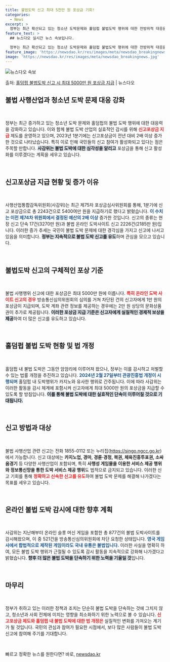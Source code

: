 ```yaml
---
title: 불법도박 신고 최대 5천만 원 포상금 기회!
categories:
  - News
excerpt: >
  정부는 최근 확산되고 있는 청소년 도박문제와 홀덤펍 불법도박 행위에 대한 전방위적 대응을 강화하고 있다. 이…
feature_text: >
  ## 뉴스다오 실시간 뉴스 속보입니다.

  정부는 최근 확산되고 있는 청소년 도박문제와 홀덤펍 불법도박 행위에 대한 전방위적 대응을 강화하고 있다. 이…
feature_image: 'https://newsdao.kr/res/images/meta/newsdao_breakingnews.jpg'
image: 'https://newsdao.kr/res/images/meta/newsdao_breakingnews.jpg'
---
```


![뉴스다오 속보](https://newsdao.kr/res/images/meta/newsdao_breakingnews.jpg)

<p>출처: <a href="https://newsdao.kr/3634" rel="dofollow">홀덤펍 불법도박 신고 시 최대 5000만 원 포상금 지급</a> | 뉴스다오</p>

<h2 data-ke-size="size26">불법 사행산업과 청소년 도박 문제 대응 강화</h2>

<p data-ke-size="size16">&nbsp;</p>

정부는 최근 증가하고 있는 청소년 도박 문제와 홀덤펍의 불법 도박 행위에 대한 대응력을 강화하고 있습니다. 이와 함께 불법 도박 산업의 실효적인 감시를 위해 <b><span style="color: #ee2323;">신고포상금 지급</span></b> 제도를 운영하고 있으며, 2023년 1분기에는 신고포상금이 전년 대비 2배 이상 증가한 것으로 나타났습니다. 특히 이로 인해 국민들의 신고 참여가 활성화되고 있다는 점은 주목할 만합니다. <b><span style="background-color: #21538527;">사감위는 불법 도박에 대한 심각성을 알리고</span></b> 포상금을 통해 신고 활성화를 이루겠다는 계획을 세우고 있습니다. 

<p data-ke-size="size16">&nbsp;</p>

<h2 data-ke-size="size26">신고포상금 지급 현황 및 증가 이유</h2>

<p data-ke-size="size16">&nbsp;</p>

사행산업통합감독위원회(사감위)는 최근 제75차 포상금심사위원회를 통해, 1분기에 신고 포상금으로 총 2243건으로 5400여만 원을 지급하기로 했다고 밝혔습니다. <b><span style="color: #1a5490;">이 수치는 이전 제74차 위원회에서 결정된 예산의 2배 이상</span></b> 증가한 것입니다. 신고의 종류는 현장 신고 단속 17건(3270만 원)과 불법 온라인 도박사이트 신고 2226건(2185만 원)입니다. 이러한 증가 추세는 국민이 불법 도박 문제에 대한 경각심을 가지고 신고에 나서고 있음을 의미합니다. <b><span style="background-color: #21538527;">정부는 지속적으로 불법 도박 신고를 유도</span></b>하며 관심을 모으고 있습니다. 

<p data-ke-size="size16">&nbsp;</p>

<h2 data-ke-size="size26">불법도박 신고의 구체적인 포상 기준</h2>

<p data-ke-size="size16">&nbsp;</p>

불법 사행행위 신고에 대한 포상금은 최대 5000만 원에 이릅니다. <b><span style="color: #ee2323;">특히 온라인 도박 사이트 신고의 경우</span></b> 방송통신심의위원회의 심의를 거쳐 차단된 건의 신고자에게 1만 원의 포상금이 지급되며, 도박 계좌 관련 정보를 제공하는 경우에는 2만 원 상당의 문화상품권이 추가로 제공됩니다. <b><span style="background-color: #21538527;">이러한 포상금 지급 기준은 신고자에게 실질적인 경제적 보상을 제공</span></b>하여 더 많은 신고를 유도하고 있습니다. 

<p data-ke-size="size16">&nbsp;</p>

<h2 data-ke-size="size26">홀덤펍 불법 도박 현황 및 법 개정</h2>

<p data-ke-size="size16">&nbsp;</p>

홀덤펍 내 불법 도박은 그동안 암암리에 이루어져 왔으나, 정부는 이를 감시하고 처벌할 수 있는 법률 개정을 추진하고 있습니다. <b><span style="color: #1a5490;">2024년 2월 27일부터 관광진흥법 개정이 시행되며</span></b> 홀덤펍 내 도박행위가 카지노와 유사한 행위로 간주됩니다. 이에 따라 사감위는 이러한 활동을 감시 체계에 포함시켜 신고자에게 최대 5000만 원의 포상금을 지급할 수 있도록 할 방침입니다. <b><span style="background-color: #21538527;">이를 통해 불법 도박에 대한 실효적인 단속이 이루어질 것으로 기대됩니다.</span></b> 

<p data-ke-size="size16">&nbsp;</p>

<h2 data-ke-size="size26">신고 방법과 대상</h2>

<p data-ke-size="size16">&nbsp;</p>

불법 사행산업 관련 신고는 전화 1855-0112 또는 누리집(https://singo.ngcc.go.kr)에서 가능합니다. 신고 대상에는 <b>카지노업, 경마, 경륜·경정, 복권, 체육진흥투표권, 소싸움경기</b> 등 다양한 사행산업이 포함되며, 특히 <b>사행성 게임물을 이용한 서비스 제공 행위와 정보통신망을 통한 도박 서비스 제공 행위</b>도 법적으로 금지되고 있습니다. 이러한 신고 기회를 통해 <b><span style="color: #ee2323;">정확하고 신속한 신고를 유도</span></b>하여 불법 도박 문제를 해결해 나가겠다는 목표를 세우고 있습니다. 

<p data-ke-size="size16">&nbsp;</p>

<h2 data-ke-size="size26">온라인 불법 도박 감시에 대한 향후 계획</h2>

<p data-ke-size="size16">&nbsp;</p>

사감위는 지난해부터 온라인 슬롯 머신 게임을 포함한 총 877건의 불법 도박사이트를 감시해왔으며, 이 중 521건을 방송통신심의위원회에 차단 요청한 상태입니다. <b><span style="color: #1a5490;">영국 게임사에서 합법적으로 제작된 게임이라도 국내 유통은 불법입니다.</span></b> 이러한 사실을 명확히 하여, 모든 불법 도박 행위가 근절될 수 있도록 감시 활동을 지속적으로 강화해 나가겠다고 밝혔습니다. <b><span style="background-color: #21538527;">향후 더 많은 불법 도박을 단속하기 위한 노력을 기울일 것</span></b>입니다. 

<p data-ke-size="size16">&nbsp;</p>

<h2 data-ke-size="size26">마무리</h2>

<p data-ke-size="size16">&nbsp;</p>

정부가 취하고 있는 이러한 정책과 조치는 단순히 불법 도박을 단속하는 것에 그치지 않고, 청소년과 사회 전체에 미치는 영향을 최소화하기 위한 노력으로 볼 수 있습니다. <b><span style="color: #ee2323;">신고포상금 제도와 홀덤펍 내 불법 도박에 대한 법 개정은</span></b> 실질적인 변화를 가져오는 계기가 될 것입니다. 국민의 관심과 참여가 필요한 시점에서, 보다 많은 사람들이 불법 도박 신고에 참여해 주기를 기대합니다. 

<p data-ke-size="size16">&nbsp;</p> 

빠르고 정확한 뉴스를 원한다면? 바로, <a href="https://newsdao.kr" rel="dofollow">newsdao.kr</a>


